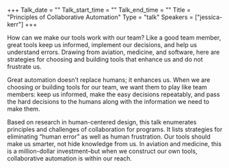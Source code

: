 +++
Talk_date = ""
Talk_start_time = ""
Talk_end_time = ""
Title = "Principles of Collaborative Automation"
Type = "talk"
Speakers = ["jessica-kerr"]
+++

How can we make our tools work with our team? Like a good team member, great tools keep us informed, implement our decisions, and help us understand errors. Drawing from aviation, medicine, and software, here are strategies for choosing and building tools that enhance us and do not frustrate us.

Great automation doesn’t replace humans; it enhances us. When we are choosing or building tools for our team, we want them to play like team members: keep us informed, make the easy decisions repeatably, and pass the hard decisions to the humans along with the information we need to make them.

Based on research in human-centered design, this talk enumerates principles and challenges of collaboration for programs. It lists strategies for eliminating “human error” as well as human frustration. Our tools should make us smarter, not hide knowledge from us. In aviation and medicine, this is a million-dollar investment–but when we construct our own tools, collaborative automation is within our reach.